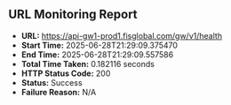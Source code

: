 ## URL Monitoring Report

- **URL:** https://api-gw1-prod1.fisglobal.com/gw/v1/health
- **Start Time:** 2025-06-28T21:29:09.375470
- **End Time:** 2025-06-28T21:29:09.557586
- **Total Time Taken:** 0.182116 seconds
- **HTTP Status Code:** 200
- **Status:** Success
- **Failure Reason:** N/A
